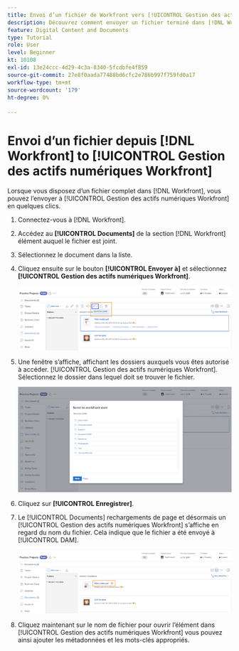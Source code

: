 ```yaml
---
title: Envoi d’un fichier de Workfront vers [!UICONTROL Gestion des actifs numériques Workfront]
description: Découvrez comment envoyer un fichier terminé dans [!DNL Workfront] to [!UICONTROL Gestion des actifs numériques Workfront].
feature: Digital Content and Documents
type: Tutorial
role: User
level: Beginner
kt: 10108
exl-id: 13e24ccc-4d29-4c3a-8340-5fcdbfe4f859
source-git-commit: 27e8f0aada77488bd6cfc2e786b997f759fd0a17
workflow-type: tm+mt
source-wordcount: '179'
ht-degree: 0%

---
```


# Envoi d’un fichier depuis [!DNL Workfront] to [!UICONTROL Gestion des actifs numériques Workfront]

Lorsque vous disposez d’un fichier complet dans [!DNL Workfront], vous pouvez l’envoyer à [!UICONTROL Gestion des actifs numériques Workfront] en quelques clics.

1. Connectez-vous à [!DNL Workfront].
1. Accédez au **[!UICONTROL Documents]** de la section [!DNL Workfront] élément auquel le fichier est joint.
1. Sélectionnez le document dans la liste.
1. Cliquez ensuite sur le bouton **[!UICONTROL Envoyer à]** et sélectionnez **[!UICONTROL Gestion des actifs numériques Workfront]**.

   ![Une image de la fonction [!UICONTROL Partager sur] dans [!DNL Workfront]](assets/04-send-to-wrkfront-dam.png)

1. Une fenêtre s’affiche, affichant les dossiers auxquels vous êtes autorisé à accéder. [!UICONTROL Gestion des actifs numériques Workfront]. Sélectionnez le dossier dans lequel doit se trouver le fichier.

   ![Image de la fenêtre montrant les dossiers auxquels vous êtes autorisé à accéder [!UICONTROL Gestion des actifs numériques Workfront]](assets/05-workfront-dam-folders.png)

1. Cliquez sur **[!UICONTROL Enregistrer]**.
1. Le [!UICONTROL Documents] rechargements de page et désormais un [!UICONTROL Gestion des actifs numériques Workfront] s’affiche en regard du nom du fichier. Cela indique que le fichier a été envoyé à [!UICONTROL DAM].

   ![Une image de la fonction [!UICONTROL Gestion des actifs numériques Workfront] icône apparaissant en regard du nom de fichier](assets/06-dam-logo.png)

1. Cliquez maintenant sur le nom de fichier pour ouvrir l’élément dans [!UICONTROL Gestion des actifs numériques Workfront] vous pouvez ainsi ajouter les métadonnées et les mots-clés appropriés.
